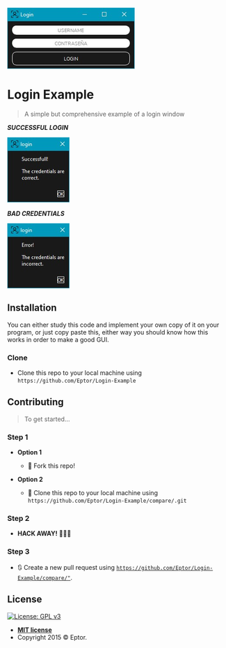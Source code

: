 
![](example_img/window.jpg)

# Login Example

> A simple but comprehensive example of a login window

***SUCCESSFUL LOGIN***

![](example_img/good.jpg)

***BAD CREDENTIALS***

![](example_img/bad.jpg)

## Installation

You can either study this code and implement your own copy of it on your program, or
just copy paste this, either way you should know how this works in order to make a good
GUI.

### Clone

- Clone this repo to your local machine using `https://github.com/Eptor/Login-Example`


## Contributing

> To get started...

### Step 1

- **Option 1**
    - 🍴 Fork this repo!

- **Option 2**
    - 👯 Clone this repo to your local machine using `https://github.com/Eptor/Login-Example/compare/.git`

### Step 2

- **HACK AWAY!** 🔨🔨🔨

### Step 3

- 🔃 Create a new pull request using <a href="https://github.com/Eptor/Login-Example/compare/" target="_blank">`https://github.com/Eptor/Login-Example/compare/"`</a>.

## License

[![License: GPL v3](https://img.shields.io/badge/License-GPLv3-blue.svg)](https://www.gnu.org/licenses/gpl-3.0)

- **[MIT license](http://opensource.org/licenses/)**
- Copyright 2015 © Eptor.
